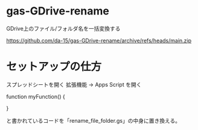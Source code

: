 # gas-GDrive-rename
GDrive上のファイル/フォルダ名を一括変換する

https://github.com/da-15/gas-GDrive-rename/archive/refs/heads/main.zip

# セットアップの仕方
スプレッドシートを開く
拡張機能 → Apps Script を開く

function myFunction() {
  
}

と書かれているコードを「rename_file_folder.gs」の中身に置き換える。


